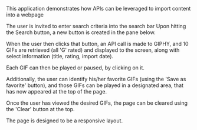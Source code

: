 This application demonstrates how APIs can be leveraged to import content into a webpage

The user is invited to enter search criteria into the search bar
Upon hitting the Search button, a new button is created in the pane below.

When the user then clicks that button, an API call is made to GIPHY, and 10 GIFs are retrieved  (all 'G' rated) and displayed to the screen, along with select information (title, rating, import date).

Each GIF can then be played or paused, by clicking on it.

Additionally, the user can identify his/her favorite GIFs (using the 'Save as favorite' button), and those GIFs can be played in a designated area, that has now appeared at the top of the page.

Once the user has viewed the desired GIFs, the page can be cleared using the 'Clear' button at the top.

The page is designed to be a responsive layout.